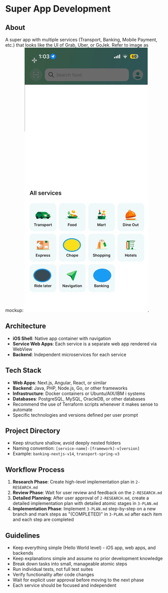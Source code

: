 # Super App Development

## About
A super app with multiple services (Transport, Banking, Mobile Payment, etc.) that looks like the UI of Grab, Uber, or GoJek. Refer to image as mockup: ![image mobile-app-ui-reference.jpg](mobile-app-ui-reference.jpg).

## Architecture
- **iOS Shell**: Native app container with navigation
- **Service Web Apps**: Each service is a separate web app rendered via WebView
- **Backend**: Independent microservices for each service

## Tech Stack
- **Web Apps**: Next.js, Angular, React, or similar
- **Backend**: Java, PHP, Node.js, Go, or other frameworks
- **Infrastructure**: Docker containers or Ubuntu/AIX/IBM i systems
- **Databases**: PostgreSQL, MySQL, OracleDB, or other databases
- Recommend the use of Terraform scripts whenever it makes sense to automate
- Specific technologies and versions defined per user prompt

## Project Directory
- Keep structure shallow, avoid deeply nested folders
- Naming convention: `[service-name]-[framework]-v[version]`
- Example: `banking-nextjs-v14`, `transport-spring-v3`

## Workflow Process
1. **Research Phase**: Create high-level implementation plan in `2-RESEARCH.md`
2. **Review Phase**: Wait for user review and feedback on the `2-RESEARCH.md`
3. **Detailed Planning**: After user approval of `2-RESEARCH.md`, create a detailed implementation plan with detailed atomic stages in `3-PLAN.md`
4. **Implementation Phase**: Implement `3-PLAN.md` step-by-step on a new branch and mark steps as "(COMPLETED)" in `3-PLAN.md` after each item and each step are completed

## Guidelines
- Keep everything simple (Hello World level) - iOS app, web apps, and backends
- Keep explanations simple and assume no prior development knowledge
- Break down tasks into small, manageable atomic steps
- Run individual tests, not full test suites
- Verify functionality after code changes
- Wait for explicit user approval before moving to the next phase
- Each service should be focused and independent